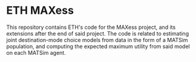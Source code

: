 ETH MAXess
==========

This repository contains ETH's code for the MAXess project, and its extensions after the end of said project.
The code is related to estimating joint destination-mode choice models from data
in the form of a MATSim population, and computing the expected maximum utility
from said model on each MATSim agent.
